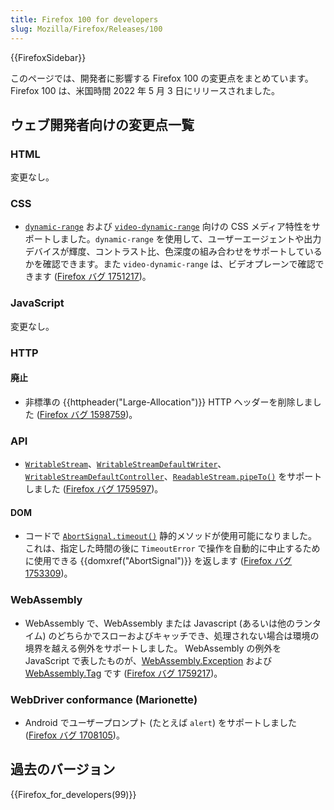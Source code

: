 ```yaml
---
title: Firefox 100 for developers
slug: Mozilla/Firefox/Releases/100
---
```


{{FirefoxSidebar}}

このページでは、開発者に影響する Firefox 100 の変更点をまとめています。Firefox 100 は、米国時間 2022 年 5 月 3 日にリリースされました。

## ウェブ開発者向けの変更点一覧

### HTML

変更なし。

### CSS

- [`dynamic-range`](/ja/docs/Web/CSS/@media/dynamic-range) および [`video-dynamic-range`](/ja/docs/Web/CSS/@media/video-dynamic-range) 向けの CSS メディア特性をサポートしました。`dynamic-range` を使用して、ユーザーエージェントや出力デバイスが輝度、コントラスト比、色深度の組み合わせをサポートしているかを確認できます。また `video-dynamic-range` は、ビデオプレーンで確認できます ([Firefox バグ 1751217](https://bugzil.la/1751217))。

### JavaScript

変更なし。

### HTTP

#### 廃止

- 非標準の {{httpheader("Large-Allocation")}} HTTP ヘッダーを削除しました ([Firefox バグ 1598759](https://bugzil.la/1598759))。

### API

- [`WritableStream`](/ja/docs/Web/API/WritableStream)、[`WritableStreamDefaultWriter`](/ja/docs/Web/API/WritableStreamDefaultWriter)、[`WritableStreamDefaultController`](/ja/docs/Web/API/WritableStreamDefaultController)、[`ReadableStream.pipeTo()`](/ja/docs/Web/API/ReadableStream/pipeTo) をサポートしました ([Firefox バグ 1759597](https://bugzil.la/1759597))。

#### DOM

- コードで [`AbortSignal.timeout()`](/ja/docs/Web/API/AbortSignal/timeout) 静的メソッドが使用可能になりました。
  これは、指定した時間の後に `TimeoutError` で操作を自動的に中止するために使用できる {{domxref("AbortSignal")}} を返します ([Firefox バグ 1753309](https://bugzil.la/1753309))。

### WebAssembly

- WebAssembly で、WebAssembly または Javascript (あるいは他のランタイム) のどちらかでスローおよびキャッチでき、処理されない場合は環境の境界を越える例外をサポートしました。
  WebAssembly の例外を JavaScript で表したものが、[WebAssembly.Exception](/ja/docs/Web/JavaScript/Reference/Global_Objects/WebAssembly/Exception) および [WebAssembly.Tag](/ja/docs/Web/JavaScript/Reference/Global_Objects/WebAssembly/Tag) です ([Firefox バグ 1759217](https://bugzil.la/1759217))。

### WebDriver conformance (Marionette)

- Android でユーザープロンプト (たとえば `alert`) をサポートしました ([Firefox バグ 1708105](https://bugzil.la/1708105))。

## 過去のバージョン

{{Firefox_for_developers(99)}}
